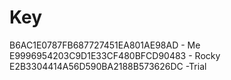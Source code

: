# Key
B6AC1E0787FB687727451EA801AE98AD - Me
E9996954203C9D1E33CF480BFCD90483 - Rocky
E2B3304414A56D590BA2188B573626DC -Trial
